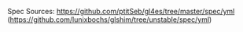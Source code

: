 Spec Sources: https://github.com/ptitSeb/gl4es/tree/master/spec/yml (https://github.com/lunixbochs/glshim/tree/unstable/spec/yml)
